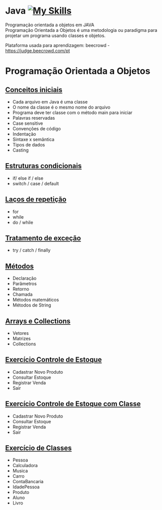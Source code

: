 # Java [![My Skills](https://skills.thijs.gg/icons?i=java&theme=dark)](https://skills.thijs.gg)
Programação orientada a objetos em JAVA
<br> Programação Orientada a Objetos é uma metodologia ou paradigma para projetar um programa usando classes e objetos. </br>

  Plataforma usada para aprendizagem: beecrowd - https://judge.beecrowd.com/pt

  # Programação Orientada a Objetos

## [Conceitos iniciais](https://github.com/davi-brazcubas/aulas-poo/tree/01_conceitos_iniciais/src)
- Cada arquivo em Java é uma classe
- O nome da classe é o mesmo nome do arquivo
- Programa deve ter classe com o método main para iniciar
- Palavras reservadas
- Case sensitive
- Convenções de código
- Indentação
- Sintaxe x semântica
- Tipos de dados
- Casting

## [Estruturas condicionais](https://github.com/davi-brazcubas/aulas-poo/tree/02_estruturas_condicionais/src)
- if/ else if / else
- switch / case / default

## [Laços de repetição](https://github.com/davi-brazcubas/aulas-poo/tree/03_lacos_de_repeticao/src)
- for
- while
- do / while

## [Tratamento de exceção](https://github.com/davi-brazcubas/aulas-poo/tree/04_tratamento_de_excecoes/src)
- try / catch / finally 

## [Métodos](https://github.com/davi-brazcubas/aulas-poo/tree/05_metodos/src)
- Declaração
- Parâmetros
- Retorno
- Chamada
- Métodos matemáticos
- Métodos de String

## [Arrays e Collections](https://github.com/davi-brazcubas/aulas-poo/tree/06_arrays_e_collections/src)
- Vetores
- Matrizes
- Collections

## [Exercício Controle de Estoque](https://github.com/davi-brazcubas/aulas-poo/tree/07_exercicio_controle_estoque/src)
- Cadastrar Novo Produto
- Consultar Estoque
- Registrar Venda
- Sair

## [Exercício Controle de Estoque com Classe](https://github.com/davi-brazcubas/aulas-poo/tree/08_exercicio_controle_estoque_classe/src)
- Cadastrar Novo Produto
- Consultar Estoque
- Registrar Venda
- Sair

## [Exercício de Classes](https://github.com/davi-brazcubas/aulas-poo/tree/09_exercicio_classes/src)
- Pessoa
- Calculadora
- Musica
- Carro
- ContaBancaria
- IdadePessoa
- Produto
- Aluno
- Livro

